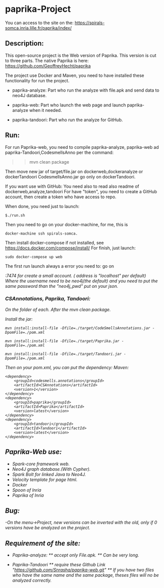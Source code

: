 # paprika-Project

You can access to the site on the: https://spirals-somca.inria.lille.fr/paprika/index/


## Description:

This open-source project is the Web version of Paprika. This version is cut to three parts.
The native Paprika is here: https://github.com/GeoffreyHecht/paprika

The project use Docker and Maven, you need to have installed these functionality for run the project.


* paprika-analyze: Part who run the analyze with file.apk and send data to neo4J database.

* paprika-web: Part who launch the web page and launch paprika-analyze when it needed.

* paprika-tandoori: Part who run the analyze for GitHub.


## Run:

For run Paprika-web, you need to compile paprika-analyze, paprika-web ad paprika-Tandoori,CodesmellsAnno per the command:
>> mvn clean package

Then move new jar of target/file.jar on dockerweb,dockeranalyze or dockerTandoori
CodesmellsAnno.jar go only on dockerTandoori.

If you want use with GitHub:
You need also to read also readme of dockerweb,analyze,tandoori
For have "token", you need to create a GitHub account, then create a token who have access to repo.

When done, you need just to launch:
```
$./run.sh
```

Then you need to go on your docker-machine, for me, this is
```
docker-machine ssh spirals-somca.
```
Then install docker-compose if not installed, see
https://docs.docker.com/compose/install/
For finish, just launch:
```
sudo docker-compose up web
```



The first run launch always a error you need to:
go on <address>:7474 for create a small account.  ( address is "localhost"  per default)
Where the username need to be neo4j(the default) and you need to put the same password than the "neo4j_pwd" put on your json.


### CSAnnotations, Paprika, Tandoori:
On the folder of each.
After the mvn clean package.

Install the jar:
```
mvn install:install-file -Dfile=./target/CodeSmellsAnnotations.jar -DpomFile=./pom.xml

```
```
mvn install:install-file -Dfile=./target/Paprika.jar -DpomFile=./pom.xml

```
```
mvn install:install-file -Dfile=./target/Tandoori.jar -DpomFile=./pom.xml

```

Then on your pom.xml, you can put the dependency:
Maven:
```
<dependency>
	<groupId>codesmells.annotations</groupId>
	<artifactId>CSAnnotations</artifactId>
	<version>1</version>
</dependency>
<dependency>
	<groupId>paprika</groupId>
	<artifactId>Paprika</artifactId>
	<version>latest</version>
</dependency>
<dependency>
	<groupId>tandoori</groupId>
	<artifactId>Tandoori</artifactId>
	<version>latest</version>
</dependency>
```


## Paprika-Web use:
* Spark-core framework web.
* Neo4J graph database.(With Cypher).
* Spark Bolt for linked Java to Neo4J.
* Velocity template for page html.
* Docker
* Spoon of Inria
* Paprika of Inria



## Bug:
-On the menu->Project, new versions can be inverted with the old, only if 0 versions have be analyzed on the project.


## Requirement of the site:
* Paprika-analyze:
** accept only File.apk.
** Can be very long.

* Paprika-Tandoori
** require these Github Link "https://github.com/Snrasha/paprika-web.git"
** If you have  two files who have the same name and the same package, theses files will no be analyzed correctly.
